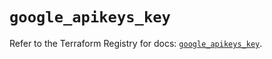 # `google_apikeys_key`

Refer to the Terraform Registry for docs: [`google_apikeys_key`](https://registry.terraform.io/providers/hashicorp/google-beta/5.19.0/docs/resources/google_apikeys_key).
